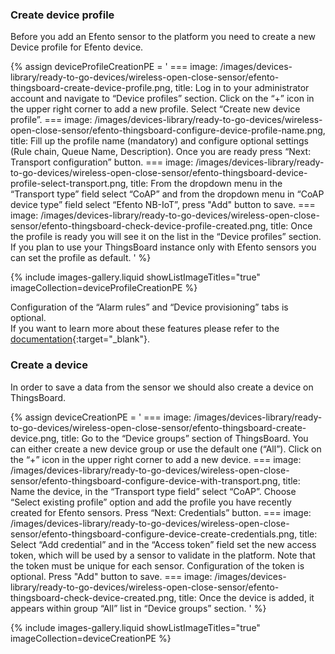### Create device profile

Before you add an Efento sensor to the platform you need to create a new Device profile for Efento device.

{% assign deviceProfileCreationPE = '
    ===
        image: /images/devices-library/ready-to-go-devices/wireless-open-close-sensor/efento-thingsboard-create-device-profile.png,
        title: Log in to your administrator account and navigate to “Device profiles” section. Click on the “+” icon in the upper right corner to add a new profile. Select “Create new device profile”.
    ===
        image: /images/devices-library/ready-to-go-devices/wireless-open-close-sensor/efento-thingsboard-configure-device-profile-name.png,
        title: Fill up the profile name (mandatory) and configure optional settings (Rule chain, Queue Name, Description). Once you are ready press “Next: Transport configuration” button.
    ===
        image: /images/devices-library/ready-to-go-devices/wireless-open-close-sensor/efento-thingsboard-device-profile-select-transport.png,
        title: From the dropdown menu in the “Transport type” field select “CoAP” and from the dropdown menu in “CoAP device type” field select “Efento NB-IoT”, press "Add" button to save.
    ===
        image: /images/devices-library/ready-to-go-devices/wireless-open-close-sensor/efento-thingsboard-check-device-profile-created.png,
        title: Once the profile is ready you will see it on the list in the “Device profiles” section. If you plan to use your ThingsBoard instance only with Efento sensors you can set the profile as default.
'
%}

{% include images-gallery.liquid showListImageTitles="true" imageCollection=deviceProfileCreationPE %}

Configuration of the “Alarm rules” and “Device provisioning” tabs is optional.  
If you want to learn more about these features please refer to the [documentation](/docs/getting-started-guides/helloworld.md){:target="_blank"}.  

### Create a device

In order to save a data from the sensor we should also create a device on ThingsBoard.  

{% assign deviceCreationPE = '
    ===
        image: /images/devices-library/ready-to-go-devices/wireless-open-close-sensor/efento-thingsboard-create-device.png,
        title: Go to the “Device groups” section of ThingsBoard. You can either create a new device group or use the default one (“All”). Click on the “+” icon in the upper right corner to add a new device.
    ===
        image: /images/devices-library/ready-to-go-devices/wireless-open-close-sensor/efento-thingsboard-configure-device-with-transport.png,
        title: Name the device, in the “Transport type field” select “CoAP”. Choose “Select existing profile” option and add the profile you have recently created for Efento sensors. Press “Next: Credentials” button.
    ===
        image: /images/devices-library/ready-to-go-devices/wireless-open-close-sensor/efento-thingsboard-configure-device-create-credentials.png,
        title: Select “Add credential” and in the “Access token” field set the new access token, which will be used by a sensor to validate in the platform. Note that the token must be unique for each sensor. Configuration of the token is optional. Press "Add" button to save.
    ===
        image: /images/devices-library/ready-to-go-devices/wireless-open-close-sensor/efento-thingsboard-check-device-created.png,
        title: Once the device is added, it appears within group “All” list in “Device groups” section.
'
%}

{% include images-gallery.liquid showListImageTitles="true" imageCollection=deviceCreationPE %}

